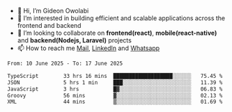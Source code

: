 - 👋 Hi, I’m Gideon Owolabi
- 👀 I’m interested in building efficient and scalable applications across the frontend and backend
- 💞️ I’m looking to collaborate on <b>frontend(react)</b>, <b>mobile(react-native)</b> and <b>backend(Nodejs, Laravel)</b> projects
- 📫 How to reach me <a href="mailto:gideoniyin2021@gmail.com">Mail</a>, <a href="https://www.linkedin.com/in/gideon-owolabi-9b667a232/">LinkedIn</a> and <a href="https://wa.me/2348055377085">Whatsapp</a>

<!---
gude1/gude1 is a ✨ special ✨ repository because its `README.md` (this file) appears on your GitHub profile.
You can click the Preview link to take a look at your changes.
--->

<!--START_SECTION:waka-->

```txt
From: 10 June 2025 - To: 17 June 2025

TypeScript        33 hrs 16 mins  ███████████████████░░░░░░   75.45 %
JSON              5 hrs 1 min     ███░░░░░░░░░░░░░░░░░░░░░░   11.39 %
JavaScript        3 hrs           █▓░░░░░░░░░░░░░░░░░░░░░░░   06.83 %
Groovy            56 mins         ▓░░░░░░░░░░░░░░░░░░░░░░░░   02.13 %
XML               44 mins         ▒░░░░░░░░░░░░░░░░░░░░░░░░   01.69 %
```

<!--END_SECTION:waka-->
